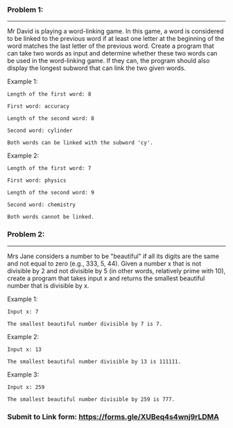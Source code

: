 ### Problem 1:

------

Mr David is playing a word-linking game. In this game, a word is considered to be linked to the previous word if at least one letter at the beginning of the word matches the last letter of the previous word. Create a program that can take two words as input and determine whether these two words can be used in the word-linking game. If they can, the program should also display the longest subword that can link the two given words.

Example 1:

`Length of the first word: 8`

`First word: accuracy`

`Length of the second word: 8`

`Second word: cylinder`

`Both words can be linked with the subword 'cy'.`

Example 2:

`Length of the first word: 7`

`First word: physics`

`Length of the second word: 9`

`Second word: chemistry`

`Both words cannot be linked.`



### Problem 2: 

------

Mrs Jane considers a number to be "beautiful" if all its digits are the same and not equal to zero (e.g., 333, 5, 44). Given a number x that is not divisible by 2 and not divisible by 5 (in other words, relatively prime with 10), create a program that takes input x and returns the smallest beautiful number that is divisible by x.

Example 1: 

`Input x: 7` 

`The smallest beautiful number divisible by 7 is 7.`

Example 2: 

`Input x: 13` 

`The smallest beautiful number divisible by 13 is 111111.`

Example 3: 

`Input x: 259` 

`The smallest beautiful number divisible by 259 is 777.`

### Submit to Link form: https://forms.gle/XUBeq4s4wnj9rLDMA
